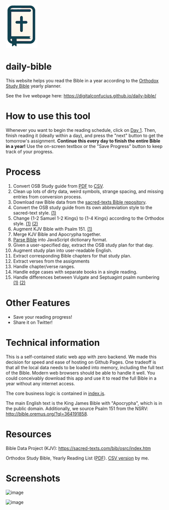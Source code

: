 ![logo](bible_logo.png)

# daily-bible
This website helps you read the Bible in a year according to the [Orthodox Study Bible](https://en.wikipedia.org/wiki/Orthodox_Study_Bible) yearly planner.

See the live webpage here: https://digitalconfucius.github.io/daily-bible/

# How to use this tool
Whenever you want to begin the reading schedule, click on [Day 1](https://digitalconfucius.github.io/daily-bible/index.html?day=1).
Then, finish reading it (ideally within a day), and press the "next" button to get the tomorrow's assignment.
**Continue this every day to finish the entire Bible in a year!**
Use the on-screen textbox or the "Save Progress" button to keep track of your progress. 

# Process
1) Convert OSB Study guide from [PDF](https://github.com/digitalconfucius/daily-bible/blob/main/raw_data/osb_study_guide.pdf) to [CSV](https://github.com/digitalconfucius/daily-bible/blob/main/raw_data/osb_study_guide.csv).
2) Clean up lots of dirty data, weird symbols, strange spacing, and missing entries from conversion process.
3) Download raw Bible data from the [sacred-texts Bible repository](https://sacred-texts.com/bib/osrc/index.htm).
4) Convert the OSB study guide from its own abbreviation style to the sacred-text style. [(1)](https://github.com/digitalconfucius/daily-bible/commit/d36fd55bea07605b7fa528b8d50f3348969f8836)
5) Change {1-2 Samuel 1-2 Kings} to {1-4 Kings} according to the Orthodox style. [(1)](https://github.com/digitalconfucius/daily-bible/commit/a23370e7d513bb7f53bdb98a261983a7824da4bb) [(2)](https://github.com/digitalconfucius/daily-bible/commit/16db2b3242a2ebc63a6f345c7de4da55a25d7707) 
6) Augment KJV Bible with Psalm 151. [(1)](https://github.com/digitalconfucius/daily-bible/commit/2b22362e3953af38b68f85a48af0842a74eb4a02)
7) Merge KJV Bible and Apocrypha together.
8) [Parse Bible](https://github.com/digitalconfucius/daily-bible/blob/main/raw_data/bible_parser.py) into JavaScript dictionary format.
9) Given a user-specified day, extract the OSB study plan for that day.
10) Augment study plan into user-readable English.
11) Extract corresponding Bible chapters for that study plan.
12) Extract verses from the assignments
13) Handle chapter/verse ranges.
14) Handle edge cases with separate books in a single reading.
15) Handle differences between Vulgate and Septuagint psalm numbering [(1)](http://www.churchofthenativity.net/church-of-the-nativity/orthodoxy/faqs/why-are-your-psalms-numbered-differently-than-in-all-non-orthodox-bibles) [(2)](https://www.oca.org/liturgics/outlines/septuagint-numbering-psalms)

# Other Features
- Save your reading progress!
- Share it on Twitter!

# Technical information
This is a self-contained static web app with zero backend. We made this decision for speed and ease of hosting on Github Pages. One tradeoff is that all the local data needs to be loaded into memory, including the full text of the Bible. Modern web browsers should be able to handle it well. You could conceivably download this app and use it to read the full Bible in a year without any internet access.

The core business logic is contained in [index.js](index.js).

The main English text is the King James Bible with "Apocrypha", which is in the public domain. Additionally, we source Psalm 151 from the NSRV: http://bible.oremus.org/?ql=364191858.

# Resources
Bible Data Project (KJV): https://sacred-texts.com/bib/osrc/index.htm

Orthodox Study Bible, Yearly Reading List ([PDF](https://github.com/digitalconfucius/daily-bible/blob/main/raw_data/osb_study_guide.pdf)). [CSV version](https://github.com/digitalconfucius/daily-bible/blob/main/raw_data/osb_study_guide.csv) by me.

# Screenshots

![image](https://github.com/digitalconfucius/daily-bible/assets/156959605/753b46d9-273f-435e-b8a5-49cdd0a957ce)

![image](https://github.com/digitalconfucius/daily-bible/assets/156959605/edad5408-33e1-4dc9-a18d-4f5b5d53c817)
